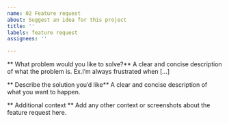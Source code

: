 ```yaml
---
name: 02 Feature request
about: Suggest an idea for this project
title: ''
labels: feature request
assignees: ''

---
```


** What problem would you like to solve?**
A clear and concise description of what the problem is. Ex.I’m always frustrated when […]

** Describe the solution you’d like**
A clear and concise description of what you want to happen.

** Additional context **
Add any other context or screenshots about the feature request here.
